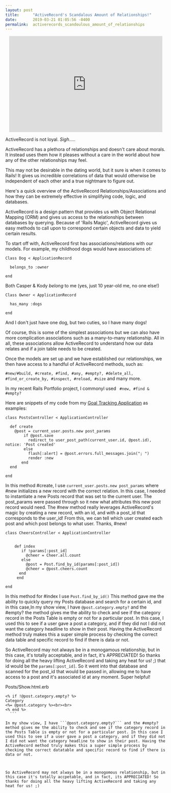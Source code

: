 ```yaml
---
layout: post
title:      "ActiveRecord's Scandalous Amount of Relationships!"
date:       2019-03-21 01:05:56 -0400
permalink:  activerecords_scandoulous_amount_of_relationships
---
```



<center><iframe src="https://giphy.com/embed/3lgGnnTQFi05a" width="480" height="300" frameBorder="0" class="giphy-embed" allowFullScreen></iframe><p><a href="https://giphy.com/gifs/mrw-girl-bar-3lgGnnTQFi05a"></a></p></center>


ActiveRecord is not loyal. *Sigh.....*


ActiveRecord has a plethora of relationships and doesn't care about morals. It instead uses them how it pleases without a care in the world about how any of the other relationships may feel.

This may not be desirable in the dating world, but it sure is when it comes to Rails! It gives us incredible correlations of data that would otherwise be independent of each other and a true nightmare to figure out.

Here's a quick overview of the ActiveRecord Relationships/Associations and how they can be extremely effective in simplifying code, logic, and databases.

ActiveRecord is a design pattern that provides us with Object Relational Mapping (ORM) and gives us access to the relationships between databases by querying. Because of 'Rails Magic', ActiveRecord gives us easy methods to call upon to correspond certain objects and data to yield certain results.

To start off with, ActiveRecord first has associations/relations with our models. For example, my childhood dogs would have associations of:

```
Class Dog < ApplicationRecord

  belongs_to :owner

end
```

Both Casper & Kody *belong* to me (yes, just 10 year-old me, no one else!)

```
Class Owner < ApplicationRecord

  has_many :dogs

end
```


And I don't just have one dog, but two cuties, so I have many dogs!


Of course, this is some of the simplest associations but we can also have more complication associations such as a many-to-many relationship. All in all, these associations allow ActiveRecord to understand how our data relates and if a join table needs to be created.

Once the models are set up and we have established our relationships, we then have access to a handful of ActiveRecord methods, such as:

`#new/#build, #create, #find, #any, #empty?, #delete_all, #find_or_create_by, #inspect, #reload, #size` and many more.


In my recent Rails Portfolio project, I commonyl used ` #new, #find & #empty?`

Here are snippets of my code from my [Goal Tracking Application](https://github.com/cbronzo/goal-tracker) as examples:

```
class PostsController < ApplicationController

  def create
    @post = current_user.posts.new post_params
        if @post.save
          redirect_to user_post_path(current_user.id, @post.id), notice: 'Post created'
        else
          flash[:alert] = @post.errors.full_messages.join("; ")
          render :new
       end
  end
		
end
```

In this method #create, I use ```current_user.posts.new post_params``` where #new initializes a new record with the correct relation. In this case, I needed to instantiate a new Posts record that was set to the current user. The post_params were passed through so it new what attributes this new post record would need. The #new method really leverages ActiveRecord's magic by creating a new record, with an id, and with a post_id that corresponds to the user_id!  From this, we can tell which user created each post and which post belongs to what user. Thanks, #new!



```
class CheersController < ApplicationController


    def index
       if !params[:post_id]
         @cheer = Cheer.all.count
       else
         @post = Post.find_by_id(params[:post_id])
         @cheer = @post.cheers.count
      end
	 end
	 
end
```
	
In this method for #index I use ```Post.find_by_id()``` This method gave me the ability to quickly query my Posts database and search for a certain id, and in this case,In my show view, I have ```@post.category.empty?``` and the #empty? the method gives me the ability to check and see if the category record in the Posts Table is empty or not for a particular post. In this case, I used this to see if a user gave a post a category, and if they did not I did not want the category headline to show in their post. Having the ActiveRecord method truly makes this a super simple process by checking the correct data table and specific record to find if there is data or not. 



So ActiveRecord may not always be in a monogamous relationship, but in this case, it's totally acceptable, and in fact, it's APPRECIATED! So thanks for doing all the heavy lifting ActiveRecord and taking any heat for us! ;) that id would be the ```params[:post_id]```. So it went into that database and scanned for the post_id that would be passed in, allowing me to have access to a post and it's associated id at any moment. Super helpful!



Posts/Show.html.erb

  ```
<% if !@post.category.empty? %>
  Category
  <%= @post.category %><br><br>
<% end %>
	```

In my show view, I have ```@post.category.empty?``` and the #empty? method gives me the ability to check and see if the category record in the Posts Table is empty or not for a particular post. In this case I used this to see if a user gave a post a category, and if they did not I did not want the category headline to show in their post. Having the ActiveRecord method truly makes this a super simple process by checking the correct datatable and specific record to find if there is data or not. 



So ActiveRecord may not always be in a monogomous relationship, but in this case it's totally accpetable, and in fact, its APPRECIATED! So thanks for doing all the heavy lifting ActiveRecord and taking any heat for us! ;)




